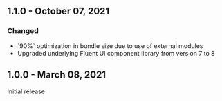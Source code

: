 ## 1.1.0 - October 07, 2021

### Changed
- &#x60;90%&#x60; optimization in bundle size due to use of external modules
- Upgraded underlying Fluent UI component library from version 7 to 8

## 1.0.0 - March 08, 2021

Initial release

